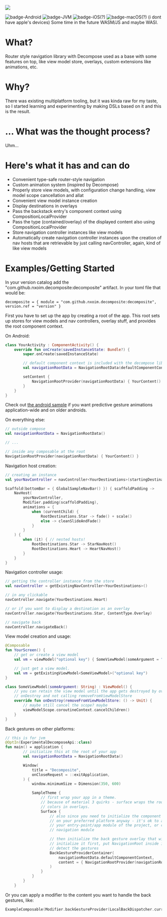 [![](https://jitpack.io/v/nxoim/decomposite.svg)](https://jitpack.io/#nxoim/decomposite)

![badge-Android](https://img.shields.io/badge/Platform-Android-brightgreen)
![badge-JVM](https://img.shields.io/badge/Platform-JVM-orange)
![badge-iOS](https://img.shields.io/badge/Platform-iOS-lightgray)(?)
![badge-macOS](https://img.shields.io/badge/Platform-macOS-purple)(?)
(i dont have apple's devices) Some time in the future WASM/JS and maybe WASI.

# What?
Router style navigation library with Decompose used as a base with some features on top, like view model store, overlays, custom extensions like animations, etc.

# Why?
There was existing multiplatform tooling, but it was kinda raw for my taste, so I started learning and experimenting by making DSLs based on it and this is the result.

# ... What was the thought process?
Uhm...

# Here's what it has and can do
- Convenient type-safe router-style navigation
- Custom animation system (inspired by Decompose)
- Properly store view models, with configuration change handling, view model scope cancellation and allat
- Convenient view model instance creation
- Display destinations in overlays
- Pass the backstack entry's component context using CompositionLocalProvider
- Pass the type (contained/overlay) of the displayed content also using CompositionLocalProvider 
- Store navigation controller instances like view models
- Automatically create navigation controller instances upon the creation of nav hosts that are retrievable by just calling navController, again, kind of like view models

# Examples/Getting Started
In your version catalog add the "com.github.nxoim.decomposite:decomposite" artifact. In your toml file that would be:
```
decomposite = { module = "com.github.nxoim.decomposite:decomposite", version.ref = "version" }
```

First you have to set up the app by creating a root of the app. This root sets up stores for view models and nav controllers, overlay stuff, and provides the root component context.

On Android:
```kotlin
class YourActivity : ComponentActivity() {
    override fun onCreate(savedInstanceState: Bundle?) {
    	super.onCreate(savedInstanceState)

        // default component context is included with the decompose library
        val navigationRootData = NavigationRootData(defaultComponentContext())

        setContent {
            NavigationRootProvider(navigationRootData) { YourContent() }
        }
    }
}
```

Check out [the android sample](https://github.com/nxoim/decomposite/blob/update/sample/app/src/androidMain/kotlin/com/nxoim/decomposite/App.android.kt) if you want predictive gesture animations application-wide and on older androids. 

On everything else:
```kotlin
// outside compose
val navigationRootData = NavigationRootData()

// ...

// inside any composable at the root
NavigationRootProvider(navigationRootData) { YourContent() }
```

Navigation host creation:
```kotlin
// creating an instance
val yourNavController = navController<YourDestinations>(startingDestination = YourDestinations.Star)

Scaffold(bottomBar = { GlobalSampleNavBar() }) { scaffoldPadding ->
    NavHost(
        yourNavController,
        Modifier.padding(scaffoldPadding),        
        animations = {
            when (currentChild) {
                RootDestinations.Star -> fade() + scale()
                else -> cleanSlideAndFade()
            }
        }
    ) {
        when (it) { // nested hosts!
            RootDestinations.Star -> StarNavHost()
            RootDestinations.Heart -> HeartNavHost()
        }
    }    
}
```

Navigation controller usage:
```kotlin
// getting the controller instance from the store
val navController = getExistingNavController<YourDestinations>()

// in any clickable
navController.navigate(YourDestinations.Heart)

// or if you want to display a destination as an overlay
navController.navigate(YourDestinations.Star, ContentType.Overlay)

// navigate back
navController.navigateBack()
```

View model creation and usage:
```kotlin
@Composable
fun YourScreen() {
    // get or create a view model
    val vm = viewModel("optional key") { SomeViewModel(someArgument = "some text") }

    // just get a view model. 
    val vm = getExistingViewModel<SomeViewModel>("optional key")
}

class SomeViewModel(someArgument: String) : ViewModel() {
    // you can retain the view model until the app gets destroyed by overriding 
    // onDestroy and not calling removeFromViewModelStore
    override fun onDestroy(removeFromViewModelStore: () -> Unit) {
        // maybe still cancel the scope? maybe
        viewModelScope.coroutineContext.cancelChildren()
    }
}
```

Back gestures on other platforms:
```kotlin
// this is for jvm
@OptIn(ExperimentalDecomposeApi::class)
fun main() = application {
        // initialize this at the root of your app
        val navigationRootData = NavigationRootData()

        Window(
            title = "Decomposite",
            onCloseRequest = ::exitApplication,
        ) {
            window.minimumSize = Dimension(350, 600)

            SampleTheme {
                // first wrap your app in a theme.
                // because of material 3 quirks - surface wraps the root to fix text
                // colors in overlays.
                Surface {
                    // also since you need to initialize the component context of the app
                    // on your preferred platform anyway - it's ok to add decomposite to
                    // your entry-point/app module of the project, or combine it with your
                    // navigation module

                    // then initialize the back gesture overlay that will handle the back gestures.
                    // initialize it first, put NavigationRoot inside it, else overlays will not
                    // detect the gestures
                    BackGestureProviderContainer(
                        navigationRootData.defaultComponentContext,
                        content = { NavigationRootProvider(navigationRootData) { App() } }
                    )
                }
            }
        }
    }
```

Or you can apply a modifier to the content you want to handle the back gestures, like:
```kotlin
ExampleComposable(Modifier.backGestureProvider(LocalBackDispatcher.current))
```
